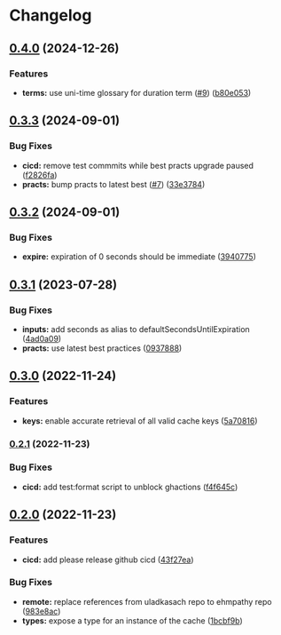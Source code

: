 # Changelog

## [0.4.0](https://github.com/ehmpathy/simple-in-memory-cache/compare/v0.3.3...v0.4.0) (2024-12-26)


### Features

* **terms:** use uni-time glossary for duration term ([#9](https://github.com/ehmpathy/simple-in-memory-cache/issues/9)) ([b80e053](https://github.com/ehmpathy/simple-in-memory-cache/commit/b80e053978f6717cfbfd525f6c7a4f034f07f87c))

## [0.3.3](https://github.com/ehmpathy/simple-in-memory-cache/compare/v0.3.2...v0.3.3) (2024-09-01)


### Bug Fixes

* **cicd:** remove test commmits while best practs upgrade paused ([f2826fa](https://github.com/ehmpathy/simple-in-memory-cache/commit/f2826fa88f78fb6231d50de04e54fc17e66b5be1))
* **practs:** bump practs to latest best ([#7](https://github.com/ehmpathy/simple-in-memory-cache/issues/7)) ([33e3784](https://github.com/ehmpathy/simple-in-memory-cache/commit/33e378426918a2a68c25a9ea3e295845a354a967))

## [0.3.2](https://github.com/ehmpathy/simple-in-memory-cache/compare/v0.3.1...v0.3.2) (2024-09-01)


### Bug Fixes

* **expire:** expiration of 0 seconds should be immediate ([3940775](https://github.com/ehmpathy/simple-in-memory-cache/commit/3940775a2281bacd724ed448d14f04152442a7f2))

## [0.3.1](https://github.com/ehmpathy/simple-in-memory-cache/compare/v0.3.0...v0.3.1) (2023-07-28)


### Bug Fixes

* **inputs:** add seconds as alias to defaultSecondsUntilExpiration ([4ad0a09](https://github.com/ehmpathy/simple-in-memory-cache/commit/4ad0a09aca6a959de8226ef5b8cc0f303efbb0da))
* **practs:** use latest best practices ([0937888](https://github.com/ehmpathy/simple-in-memory-cache/commit/0937888ed95ef43ae5e23fe7c2a56aac959bb27a))

## [0.3.0](https://www.github.com/ehmpathy/simple-in-memory-cache/compare/v0.2.1...v0.3.0) (2022-11-24)


### Features

* **keys:** enable accurate retrieval of all valid cache keys ([5a70816](https://www.github.com/ehmpathy/simple-in-memory-cache/commit/5a708160850be4460f421ef39573ea54da17fbb2))

### [0.2.1](https://www.github.com/ehmpathy/simple-in-memory-cache/compare/v0.2.0...v0.2.1) (2022-11-23)


### Bug Fixes

* **cicd:** add test:format script to unblock ghactions ([f4f645c](https://www.github.com/ehmpathy/simple-in-memory-cache/commit/f4f645ce6ec9d44ea44a2f175f5fbcdddbacd45f))

## [0.2.0](https://www.github.com/ehmpathy/simple-in-memory-cache/compare/v0.1.0...v0.2.0) (2022-11-23)


### Features

* **cicd:** add please release github cicd ([43f27ea](https://www.github.com/ehmpathy/simple-in-memory-cache/commit/43f27ea69477e5e3966b2eec3289f2f4d0d99dca))


### Bug Fixes

* **remote:** replace references from uladkasach repo to ehmpathy repo ([983e8ac](https://www.github.com/ehmpathy/simple-in-memory-cache/commit/983e8ac3ae9eeb68cc6d63505d6c8ed851f69d57))
* **types:** expose a type for an instance of the cache ([1bcbf9b](https://www.github.com/ehmpathy/simple-in-memory-cache/commit/1bcbf9b9aa38934ce08f86e628938681d1dfd2ee))

